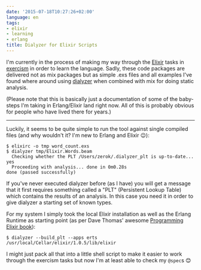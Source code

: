 ```yaml
---
date: '2015-07-18T10:27:26+02:00'
language: en
tags:
- elixir
- learning
- erlang
title: Dialyzer for Elixir Scripts
---
```



I'm currently in the process of making my way through the [Elixir][] tasks in
[exercism][] in order to learn the language. Sadly, these code packages are
delivered not as mix packages but as simple .exs files and all examples I've
found where around using [dialyzer][] when combined with mix for doing static
analysis.

(Please note that this is basically just a documentation of some of the
baby-steps I'm taking in Erlang/Elixir land right now. All of this is probably
obvious for people who have lived there for years.)

-------

Luckily, it seems to be quite simple to run the tool against single compiled
files (and why wouldn't it? I'm new to Erlang and Elixir 😉):

```
$ elixirc -o tmp word_count.exs
$ dialyzer tmp/Elixir.Words.beam
  Checking whether the PLT /Users/zerok/.dialyzer_plt is up-to-date... yes
  Proceeding with analysis... done in 0m0.28s
done (passed successfully)
```

If you've never executed dialyzer before (as I have) you will get a message
that it first requires something called a "PLT" (Persistent Lookup Table)
which contains the results of an analysis. In this case you need it in order to
give dialyzer a starting set of known types.

For my system I simply took the local Elixir installation as well as the Erlang
Runtime as starting point (as per Dave Thomas' awesome
[Programming Elixir book][pe]):

```
$ dialyzer --build_plt --apps erts /usr/local/Cellar/elixir/1.0.5/lib/elixir
```

I might just pack all that into a little shell script to make it easier to work
through the exercism tasks but now I'm at least able to check my `@spec`s 😊

[exercism]: http://exercism.io/
[dialyzer]: http://www.erlang.org/doc/apps/dialyzer/dialyzer_chapter.html
[Elixir]: http://elixir-lang.org/
[pe]: https://pragprog.com/book/elixir/programming-elixir
